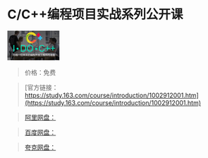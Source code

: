 # C/C++编程项目实战系列公开课

![img](../../../assets/study163/free/3761913063838326755.png)

> 价格：免费

> [官方链接：https://study.163.com/course/introduction/1002912001.htm](https://study.163.com/course/introduction/1002912001.htm)

> [阿里网盘：]()

> [百度网盘：]()

> [夸克网盘：]()
